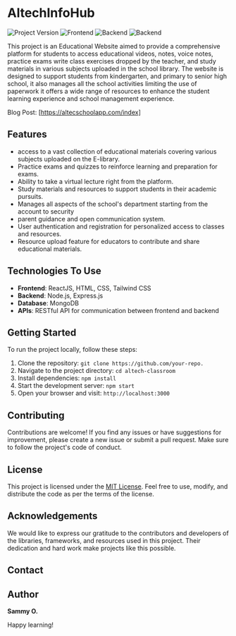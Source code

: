 # AltechInfoHub

![Project Version](https://img.shields.io/badge/Version-1.0.0-orange?style=for-the-badge&logo)
![Frontend](https://img.shields.io/badge/Frontend-ReactJs-blue?style=for-the-badge&logo=react)
![Backend](https://img.shields.io/badge/Database-MongoDb-green?style=for-the-badge&logo=mongodb)
![Backend](https://img.shields.io/badge/Server-Node-lightgrey?style=for-the-badge&logo=node.js)

This project is an Educational Website aimed to provide a comprehensive platform for students to access educational videos, notes, voice notes, practice exams write class exercises dropped by the teacher, and study materials in various subjects uploaded in the school library. The website is designed to support students from kindergarten, and primary to senior high school, it also manages all the school activities limiting the use of paperwork  it offers a wide range of resources to enhance the student learning experience and school management experience.

Blog Post: [https://altecschoolapp.com/index]

## Features

- access to a vast collection of educational materials covering various subjects uploaded on the E-library.
- Practice exams and quizzes to reinforce learning and preparation for exams.
- Ability to take a virtual lecture right from the platform.
- Study materials and resources to support students in their academic pursuits.
- Manages all aspects of the school's department starting from the account to security
- parent guidance and open communication system.
- User authentication and registration for personalized access to classes and resources.
- Resource upload feature for educators to contribute and share educational materials.

## Technologies To Use

- **Frontend**: ReactJS, HTML, CSS, Tailwind CSS
- **Backend**: Node.js, Express.js
- **Database**: MongoDB
- **APIs**: RESTful API for communication between frontend and backend

## Getting Started

To run the project locally, follow these steps:

1. Clone the repository: `git clone https://github.com/your-repo.`
2. Navigate to the project directory: `cd altech-classroom`
3. Install dependencies: `npm install`
4. Start the development server: `npm start`
5. Open your browser and visit: `http://localhost:3000`

## Contributing

Contributions are welcome! If you find any issues or have suggestions for improvement, please create a new issue or submit a pull request. Make sure to follow the project's code of conduct.

## License

This project is licensed under the [MIT License](https://opensource.org/licenses/MIT). Feel free to use, modify, and distribute the code as per the terms of the license.

## Acknowledgements

We would like to express our gratitude to the contributors and developers of the libraries, frameworks, and resources used in this project. Their dedication and hard work make projects like this possible.

## Contact



## Author
**Sammy  O.**



Happy learning!

